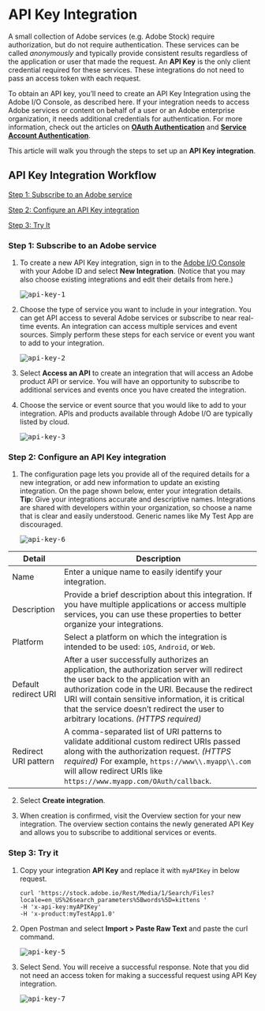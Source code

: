 # API Key Integration

A small collection of Adobe services (e.g. Adobe Stock) require authorization, but do not require authentication. These services can be called _anonymously_ and typically provide consistent results regardless of the application or user that made the request. An **API Key** is the only client credential required for these services. These integrations do not need to pass an access token with each request.

To obtain an API key, you&rsquo;ll need to create an API Key Integration using the Adobe I/O Console, as described here.
If your integration needs to access Adobe services or content on behalf of a user or an Adobe enterprise organization, it needs additional credentials for authentication. For more information, check out the articles on **[OAuth Authentication](OAuthIntegration.md)** and **[Service Account Authentication](ServiceAccountIntegration.md)**.

This article will walk you through the steps to set up an **API Key integration**.

## API Key Integration Workflow

[Step 1: Subscribe to an Adobe service](#step-1-subscribe-to-an-adobe-service)

[Step 2: Configure an API Key integration](#step-2-configure-an-api-key-integration)

[Step 3: Try It](#step-3-try-it)

### Step 1: Subscribe to an Adobe service

1. To create a new API Key integration, sign in to the [Adobe I/O Console](https://console.adobe.io/) with your Adobe ID and select **New Integration**. (Notice that you may also choose existing integrations and edit their details from here.)  
  
    <kbd>![api-key-1](../Images/api-key-1.png)</kbd>

2. Choose the type of service you want to include in your integration. You can get API access to several Adobe services or subscribe to near real-time events. An integration can access multiple services and event sources. Simply perform these steps for each service or event you want to add to your integration.  
  
    <kbd>![api-key-2](../Images/api-key-2.png)</kbd>

3. Select **Access an API** to create an integration that will access an Adobe product API or service. You will have an opportunity to subscribe to additional services and events once you have created the integration.

4. Choose the service or event source that you would like to add to your integration. APIs and products available through Adobe I/O are typically listed by cloud.  
  
    <kbd>![api-key-3](../Images/api-key-3.png)</kbd>

### Step 2: Configure an API Key integration

1. The configuration page lets you provide all of the required details for a new integration, or add new information to update an existing integration. On the page shown below, enter your integration details.  
  **Tip:** Give your integrations accurate and descriptive names. Integrations are shared with developers within your organization, so choose a name that is clear and easily understood. Generic names like My Test App are discouraged.  
  
    <kbd>![api-key-6](../Images/api-key-6.png)</kbd>

| Detail | Description |
|---|---|
| Name | Enter a unique name to easily identify your integration. |
| Description | Provide a brief description about this integration. If you have multiple applications or access multiple services, you can use these properties to better organize your integrations. |
| Platform | Select a platform on which the integration is intended to be used: `iOS`, `Android`, or `Web`. |
| Default redirect URI | After a user successfully authorizes an application, the authorization server will redirect the user back to the application with an authorization code in the URI. Because the redirect URI will contain sensitive information, it is critical that the service doesn’t redirect the user to arbitrary locations. _(HTTPS required)_ |
| Redirect URI pattern | A comma-separated list of URI patterns to validate additional custom redirect URIs passed along with the authorization request. _(HTTPS required)_ For example, `https://www\\.myapp\\.com` will allow redirect URIs like `https://www.myapp.com/OAuth/callback`. |  
  
2. Select **Create integration**.

3. When creation is confirmed, visit the Overview section for your new integration. The overview section contains the newly generated API Key and allows you to subscribe to additional services or events.

### Step 3: Try it

1. Copy your integration **API Key** and replace it with `myAPIKey` in below request.  
    ```curl
    curl 'https://stock.adobe.io/Rest/Media/1/Search/Files?locale=en_US%26search_parameters%5Bwords%5D=kittens '
    -H 'x-api-key:myAPIKey'
    -H 'x-product:myTestApp1.0'
    ```

2. Open Postman and select **Import > Paste Raw Text** and paste the curl command.  
  
    <kbd>![api-key-5](../Images/api-key-5.png)</kbd>

3. Select Send. You will receive a successful response. Note that you did not need an access token for making a successful request using API Key integration.  
  
    <kbd>![api-key-7](../Images/api-key-7.png)</kbd>
